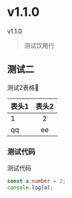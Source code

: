 # v1.1.0

v1.1.0

> 测试饮用行
>

## 测试二

测试2表格🧚

表头1|表头2
--|:--:
1|2
qq|ee

### 测试代码

测试代码

```ts
const a:number = 2;
console.log(a);
```